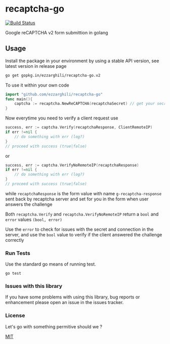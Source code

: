 # recaptcha-go

[![Build Status](https://travis-ci.org/ezzarghili/recaptcha-go.svg?branch=master)](https://travis-ci.org/ezzarghili/recaptcha-go)

Google reCAPTCHA v2 form submittion in golang

## Usage

Install the package in your environment by using a stable API version, see latest version in release page

```bash
go get gopkg.in/ezzarghili/recaptcha-go.v2
```

To use it within your own code

```go
import "github.com/ezzarghili/recaptcha-go"
func main(){
    captcha := recaptcha.NewReCAPTCHA(recaptchaSecret) // get your secret from https://www.google.com/recaptcha/admin
}
```

Now everytime you need to verify a client request use

```go
success, err := captcha.Verify(recaptchaResponse, ClientRemoteIP)
if err !=nil {
    // do something with err (log?)
}
// proceed with success (true|false)
```

or

```go
success, err := captcha.VerifyNoRemoteIP(recaptchaResponse)
if err !=nil {
    // do something with err (log?)
}
// proceed with success (true|false)
```

while `recaptchaResponse` is the form value with name `g-recaptcha-response` sent back by recaptcha server and set for you in the form when user answers the challenge

Both `recaptcha.Verify` and `recaptcha.VerifyNoRemoteIP` return a `bool` and `error` values `(bool, error)`

Use the `error` to check for issues with the secret and connection in the server, and use the `bool` value to verify if the client answered the challenge correctly

### Run Tests
Use the standard go means of running test.

```
go test
```

### Issues with this library

If you have some problems with using this library, bug reports or enhancement please open an issue in the issues tracker.

### License

Let's go with something permitive should we ?

[MIT](https://choosealicense.com/licenses/mit/)
